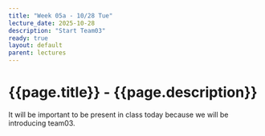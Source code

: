 ```yaml
---
title: "Week 05a - 10/28 Tue"
lecture_date: 2025-10-28
description: "Start Team03"
ready: true
layout: default
parent: lectures
---
```


# {{page.title}} - {{page.description}}

It will be important to be present in class today
because we will be introducing team03.

